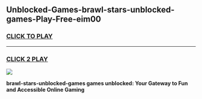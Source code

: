 
## Unblocked-Games-brawl-stars-unblocked-games-Play-Free-eim00
<h3>
<a href="https://premium76.site?title=brawl-stars-unblocked-games&ref=23A">CLICK TO PLAY</a></h3>
<hr>

<h3>
<a href="https://premium76.site?title=brawl-stars-unblocked-games&ref=23A">CLICK 2 PLAY</a>
  
</h3>

<a href="https://premium76.site?title=brawl-stars-unblocked-games&ref=23A"><img src="https://clearcache.store/games.png"></a>


**brawl-stars-unblocked-games games unblocked: Your Gateway to Fun and Accessible Online Gaming**
